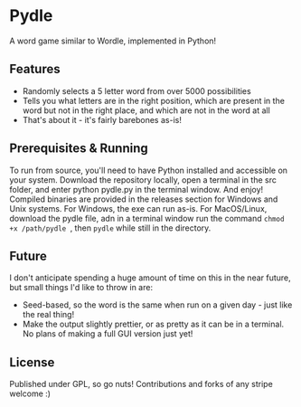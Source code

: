 # Pydle
A word game similar to Wordle, implemented in Python!

## Features
- Randomly selects a 5 letter word from over 5000 possibilities
- Tells you what letters are in the right position, which are present in the word but not in the right place, and which are not in the word at all
- That's about it - it's fairly barebones as-is!

## Prerequisites & Running
To run from source, you'll need to have Python installed and accessible on your system. 
Download the repository locally, open a terminal in the src folder, and enter python pydle.py in the terminal window. And enjoy!
Compiled binaries are provided in the releases section for Windows and Unix systems. For Windows, the exe can run as-is. For MacOS/Linux, download the pydle file, adn in a terminal window run the command ```chmod +x /path/pydle ```, then ```pydle``` while still in the directory.

## Future
I don't anticipate spending a huge amount of time on this in the near future, but small things I'd like to throw in are:
- Seed-based, so the word is the same when run on a given day - just like the real thing!
- Make the output slightly prettier, or as pretty as it can be in a terminal. No plans of making a full GUI version just yet!

## License
Published under GPL, so go nuts! Contributions and forks of any stripe welcome :)

